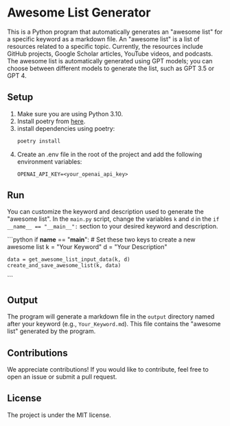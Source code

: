 # Awesome List Generator

This is a Python program that automatically generates an "awesome list" for a specific 
keyword as a markdown file. An "awesome list" is a list of resources related to a 
specific topic. Currently, the resources include GitHub projects, Google Scholar 
articles, YouTube videos, and podcasts. The awesome list is automatically generated 
using GPT models; you can choose between different models to generate the list, such as 
GPT 3.5 or GPT 4.


## Setup

1. Make sure you are using Python 3.10. 
2. Install poetry from [here](https://python-poetry.org/docs/#installation).
3. install dependencies using poetry:
    ```bash
    poetry install
    ```
4. Create an .env file in the root of the project and add the following environment variables:
    ```
    OPENAI_API_KEY=<your_openai_api_key>
    ```

## Run

You can customize the keyword and description used to generate the "awesome list". In the `main.py` script, change the variables `k` and `d` in the `if __name__ == "__main__":` section to your desired keyword and description.

\```python
if __name__ == "__main__":
    # Set these two keys to create a new awesome list
    k = "Your Keyword"
    d = "Your Description"
    
    data = get_awesome_list_input_data(k, d)
    create_and_save_awesome_list(k, data)
\```

## Output

The program will generate a markdown file in the `output` directory named after your keyword (e.g., `Your_Keyword.md`). This file contains the "awesome list" generated by the program.

## Contributions

We appreciate contributions! If you would like to contribute, feel free to open an issue or submit a pull request.

## License

The project is under the MIT license.
